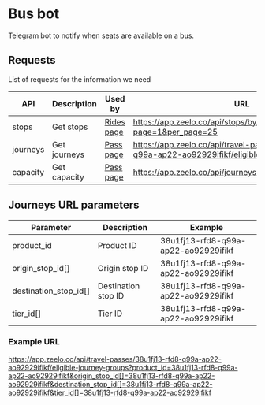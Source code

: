# Bus bot

Telegram bot to notify when seats are available on a bus.

## Requests

List of requests for the information we need

| API | Description | Used by | URL | Query Parameters? | Notes |
| --- | --- | --- | --- | --- | --- |
| stops | Get stops | [Rides page] | <https://app.zeelo.co/api/stops/by_id?page=1&per_page=25>|❌||
| journeys | Get journeys | [Pass page] | <https://app.zeelo.co/api/travel-passes/38u1fj13-rfd8-q99a-ap22-ao92929ifikf/eligible-journey-groups>|✅||
| capacity | Get capacity | [Pass page] | <https://app.zeelo.co/api/journeys/capacity_between_stops>|❌||

[Rides page]: https://app.zeelo.co/rides/jlr
[Pass page]: https://app.zeelo.co/my-zeelo/travel-pass/38u1fj13-rfd8-q99a-ap22-ao92929ifikf

## Journeys URL parameters

| Parameter | Description | Example |
| --- | --- | --- |
| product_id | Product ID | 38u1fj13-rfd8-q99a-ap22-ao92929ifikf |
| origin_stop_id[] | Origin stop ID | 38u1fj13-rfd8-q99a-ap22-ao92929ifikf |
| destination_stop_id[] | Destination stop ID | 38u1fj13-rfd8-q99a-ap22-ao92929ifikf |
| tier_id[] | Tier ID | 38u1fj13-rfd8-q99a-ap22-ao92929ifikf |

### Example URL

<https://app.zeelo.co/api/travel-passes/38u1fj13-rfd8-q99a-ap22-ao92929ifikf/eligible-journey-groups?product_id=38u1fj13-rfd8-q99a-ap22-ao92929ifikf&origin_stop_id[]=38u1fj13-rfd8-q99a-ap22-ao92929ifikf&destination_stop_id[]=38u1fj13-rfd8-q99a-ap22-ao92929ifikf&tier_id[]=38u1fj13-rfd8-q99a-ap22-ao92929ifikf>
